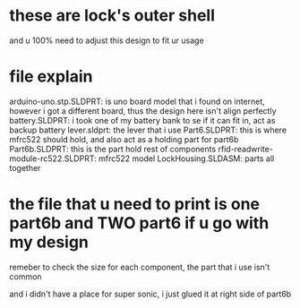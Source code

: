 # these are lock's outer shell
and u 100% need to adjust this design to fit ur usage
# file explain
arduino-uno.stp.SLDPRT: is uno board model that i found on internet, however i got a different board, thus the design here isn't align perfectly
battery.SLDPRT: i took one of my battery bank to se if it can fit in, act as backup battery
lever.sldprt: the lever that i use
Part6.SLDPRT: this is where mfrc522 should hold, and also act as a holding part for part6b
Part6b.SLDPRT: this is the part hold rest of components
rfid-readwrite-module-rc522.SLDPRT: mfrc522 model
LockHousing.SLDASM: parts all together
# the file that u need to print is one part6b and TWO part6 if u go with my design
remeber to check the size for each component, the part that i use isn't common

and i didn't have a place for super sonic, i just glued it at right side of part6b
